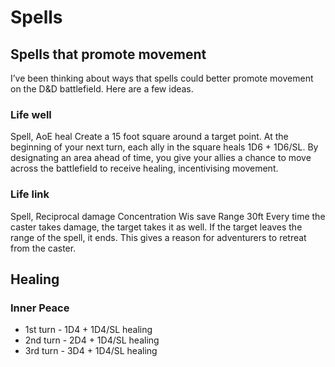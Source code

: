 # Spells

## Spells that promote movement

I’ve been thinking about ways that spells could better promote movement on the D&D battlefield. Here are a few ideas.

### Life well

Spell, AoE heal
Create a 15 foot square around a target point. At the beginning of your next turn, each ally in the square heals 1D6 + 1D6/SL.
By designating an area ahead of time, you give your allies a chance to move across the battlefield to receive healing, incentivising movement.

### Life link

Spell, Reciprocal damage
Concentration
Wis save
Range 30ft
Every time the caster takes damage, the target takes it as well. If the target leaves the range of the spell, it ends.
This gives a reason for adventurers to retreat from the caster.

## Healing

### Inner Peace

- 1st turn - 1D4 + 1D4/SL healing
- 2nd turn - 2D4 + 1D4/SL healing
- 3rd turn - 3D4 + 1D4/SL healing
